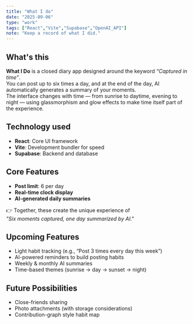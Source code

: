 ```yaml
---
title: "What I do"
date: "2025-09-06"
type: "work"
tags: ["React","Vite","Supabase","OpenAI_API"]
note: "Keep a record of what I did."
---
```


## What's this
**What I Do** is a closed diary app designed around the keyword *“Captured in time”*.  
You can post up to six times a day, and at the end of the day, AI automatically generates a summary of your moments.  
The interface changes with time — from sunrise to daytime, evening to night — using glassmorphism and glow effects to make time itself part of the experience.

## Technology used
- **React**: Core UI framework  
- **Vite**: Development bundler for speed  
- **Supabase**: Backend and database  

## Core Features
- **Post limit**: 6 per day  
- **Real-time clock display**  
- **AI-generated daily summaries**  

👉 Together, these create the unique experience of  
*"Six moments captured, one day summarized by AI."*

## Upcoming Features
- Light habit tracking (e.g., “Post 3 times every day this week”)  
- AI-powered reminders to build posting habits  
- Weekly & monthly AI summaries  
- Time-based themes (sunrise → day → sunset → night)

## Future Possibilities
- Close-friends sharing  
- Photo attachments (with storage considerations)  
- Contribution-graph style habit map